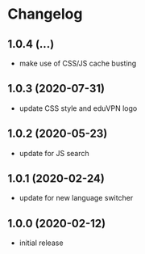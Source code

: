 # Changelog

## 1.0.4 (...)
- make use of CSS/JS cache busting

## 1.0.3 (2020-07-31)
- update CSS style and eduVPN logo

## 1.0.2 (2020-05-23)
- update for JS search

## 1.0.1 (2020-02-24)
- update for new language switcher

## 1.0.0 (2020-02-12)
- initial release
